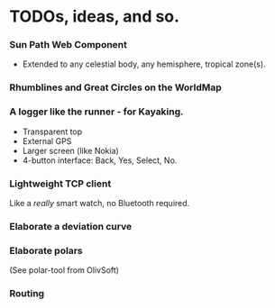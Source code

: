 # TODOs, ideas, and so.

### Sun Path Web Component
- Extended to any celestial body, any hemisphere, tropical zone(s).

### Rhumblines and Great Circles on the WorldMap

### A logger like the runner - for Kayaking.
- Transparent top
- External GPS
- Larger screen (like Nokia)
- 4-button interface: Back, Yes, Select, No.

### Lightweight TCP client
Like a _really_ smart watch, no Bluetooth required.

### Elaborate a deviation curve

### Elaborate polars
(See polar-tool from OlivSoft)

### Routing
